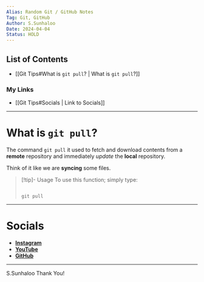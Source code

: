 ```yaml
---
Alias: Random Git / GitHub Notes
Tag: Git, GitHub
Author: S.Sunhaloo
Date: 2024-04-04
Status: HOLD
---
```


## List of Contents

- [[Git Tips#What is `git pull`? | What is `git pull`?]]

### My Links

- [[Git Tips#Socials | Link to Socials]]

---

# What is `git pull`?

The command `git pull` it used to fetch and download contents from a **remote** repository and immediately *update* the **local** repository.

Think of it like we are **syncing** some files.

>[!tip]- Usage
>To use this function; simply type:
>```console
>
>git pull
>
>```


---

# Socials

- [**Instagram**](https://www.instagram.com/s.sunhaloo/)
- [**YouTube**](https://www.youtube.com/channel/UCMkQZsuW6eHMhdUObLPSpwg)
- [**GitHub**](https://www.github.com/Sunhaloo)

---

S.Sunhaloo
Thank You!